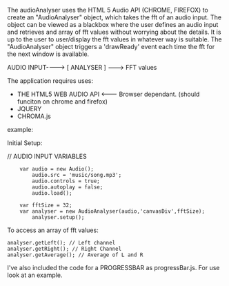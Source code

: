 The audioAnalyser uses the HTML 5 Audio API (CHROME, FIREFOX) to create an "AudioAnalyser" object, which takes the fft of an audio input. The object can be viewed as a blackbox where the user defines an audio input and retrieves and array of fft values without worrying about the details. It is up to the user to user/display the fft values in whatever way is suitable. The "AudioAnalyser" object triggers a 'drawReady' event each time the fft for the next window is available.  


AUDIO INPUT----> [  ANALYSER  ] ---> FFT values 
		


The application requires uses: 

* THE HTML5 WEB AUDIO API <--- Browser dependant. (should funciton on chrome and firefox)
* JQUERY
* CHROMA.js


example:

Initial Setup: 

 // AUDIO INPUT VARIABLES
 
        var audio = new Audio();
        	audio.src = 'music/song.mp3';
        	audio.controls = true;
        	audio.autoplay = false;
        	audio.load();

        var fftSize = 32;
        var analyser = new AudioAnalyser(audio,'canvasDiv',fftSize); 
        	analyser.setup(); 


To access an array of fft values:
	
	analyser.getLeft(); // Left channel
	analyser.getRight(); // Right Channel
	analyser.getAverage(); // Average of L and R



I've also included the code for a PROGRESSBAR as progressBar.js. For use look at an example. 

